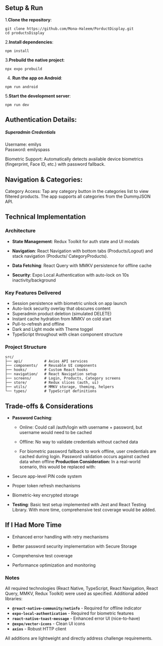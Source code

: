 ## Setup & Run

1.**Clone the repository**:

```
git clone https://github.com/Mona-Haleem/PorductDisplay.git
cd productsDisplay
```

2.**Install dependencies**:

```
npm install
```

3.**Prebuild the native project**:

```
npx expo prebuild
```

4. **Run the app on Android**:

```
npm run android
```

5.**Start the development server**:

```
npm run dev
```

## Authentication Details:

##### Superadmin Credentials

Username: emilys  
Password: emilyspass

Biometric Support: Automatically detects available device biometrics (fingerprint, Face ID, etc.) with password fallback.

## Navigation & Categories:

Category Access: Tap any category button in the categories list to view filtered products. The app supports all categories from the DummyJSON API.

## Technical Implementation

### Architecture

- **State Management**: Redux Toolkit for auth state and UI modals

- **Navigation**: React Navigation with bottom tabs (Products/Logout) and stack navigation (Products/ CategoryProducts).

- **Data Fetching**: React Query with MMKV persistence for offline cache

- **Security**: Expo Local Authentication with auto-lock on 10s inactivity/background

### Key Features Delivered

- Session persistence with biometric unlock on app launch
- Auto-lock security overlay that obscures content
- Superadmin product deletion (simulated DELETE)
- Instant cache hydration from MMKV on cold start
- Pull-to-refresh and offline
- Dark and Light mode with Theme toggel
- TypeScript throughout with clean component structure

### Project Structure

```
src/
├── api/          # Axios API services
├── components/   # Reusable UI components
├── hooks/        # Custom React hooks
├── navigation/   # React Navigation setup
├── screens/      # Login, Products, Category screens
├── store/        # Redux slices (auth, ui)
├── utils/        # MMKV storage, theming, helpers
└── types/        # TypeScript definitions
```

## Trade-offs & Considerations

- **Password Caching**:

  - Online: Could call /auth/login with username + password, but username would need to be cached

  - Offline: No way to validate credentials without cached data
  - For biometric password fallback to work offline, user credentials are cached during login. Password validation occurs against cached data when offline
    **Production Consideration:** In a real-world scenario, this would be replaced with:

- Secure app-level PIN code system
- Proper token refresh mechanisms
- Biometric-key encrypted storage

- **Testing**: Basic test setup implemented with Jest and React Testing Library. With more time, comprehensive test coverage would be added.

## If I Had More Time

- Enhanced error handling with retry mechanisms

- Better password security implementation with Secure Storage

- Comprehensive test coverage

- Performance optimization and monitoring

### Notes

All required technologies (React Native, TypeScript, React Navigation, React Query, MMKV, Redux Toolkit) were used as specified. Additional added libraries:

- **`@react-native-community/netinfo`** - Required for offline indicator
- **`expo-local-authentication`** - Required for biometric features  
- **`react-native-toast-message`** - Enhanced error UI (nice-to-have)
- **`@expo/vector-icons`** - Clean UI icons
- **`axios`** - Robust HTTP client

All additions are lightweight and directly address challenge requirements.
